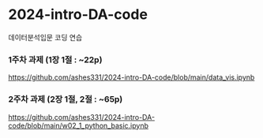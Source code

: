 # 2024-intro-DA-code
데이터분석입문 코딩 연습


### 1주차 과제 (1장 1절 : ~22p)
https://github.com/ashes331/2024-intro-DA-code/blob/main/data_vis.ipynb


### 2주차 과제 (2장 1절, 2절 : ~65p)
https://github.com/ashes331/2024-intro-DA-code/blob/main/w02_1_python_basic.ipynb

